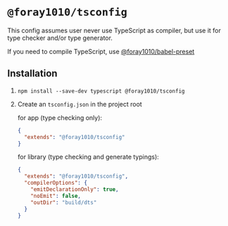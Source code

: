 # `@foray1010/tsconfig`

This config assumes user never use TypeScript as compiler, but use it for type checker and/or type generator.

If you need to compile TypeScript, use [@foray1010/babel-preset](../babel-preset)

## Installation

1. `npm install --save-dev typescript @foray1010/tsconfig`

2. Create an `tsconfig.json` in the project root

   for app (type checking only):

   ```json
   {
     "extends": "@foray1010/tsconfig"
   }
   ```

   for library (type checking and generate typings):

   ```json
   {
     "extends": "@foray1010/tsconfig",
     "compilerOptions": {
       "emitDeclarationOnly": true,
       "noEmit": false,
       "outDir": "build/dts"
     }
   }
   ```

